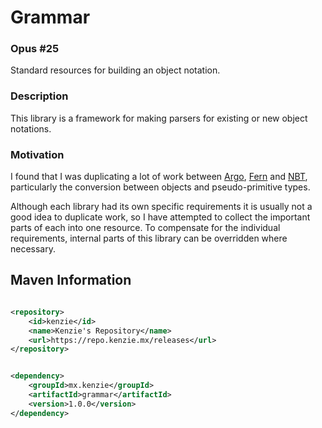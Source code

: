Grammar
=====

### Opus #25

Standard resources for building an object notation.

### Description

This library is a framework for making parsers for existing or new object notations.

### Motivation

I found that I was duplicating a lot of work
between [Argo](https://github.com/Moderocky/Argo), [Fern](https://github.com/Moderocky/Fern)
and [NBT](https://github.com/Moderocky/NBT),
particularly the conversion between objects and pseudo-primitive types.

Although each library had its own specific requirements it is usually not a good idea to duplicate work, so I have
attempted to collect the important parts of each into one resource.
To compensate for the individual requirements, internal parts of this library can be overridden where necessary.

## Maven Information

```xml

<repository>
    <id>kenzie</id>
    <name>Kenzie's Repository</name>
    <url>https://repo.kenzie.mx/releases</url>
</repository>
``` 

```xml

<dependency>
    <groupId>mx.kenzie</groupId>
    <artifactId>grammar</artifactId>
    <version>1.0.0</version>
</dependency>
```


